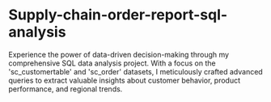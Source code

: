 # Supply-chain-order-report-sql-analysis
Experience the power of data-driven decision-making through my comprehensive SQL data analysis project. With a focus on the 'sc_customertable' and 'sc_order' datasets, I meticulously crafted advanced queries to extract valuable insights about customer behavior, product performance, and regional trends. 
